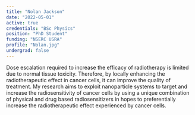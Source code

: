 ```yaml
---
title: "Nolan Jackson"
date: "2022-05-01"
active: true
credentials: "BSc Physics"
position: "PhD Student"
funding: "NSERC USRA"
profile: "Nolan.jpg"
undergrad: false
---
```


Dose escalation required to increase the efficacy of radiotherapy is limited due to normal tissue toxicity. Therefore, by locally enhancing the radiotherapeutic effect in cancer cells, it can improve the quality of treatment. My research aims to exploit nanoparticle systems to target and increase the radiosensitivity of cancer cells by using a unique combination of physical and drug based radiosensitizers in hopes to preferentially increase the radiotherapeutic effect experienced by cancer cells.
